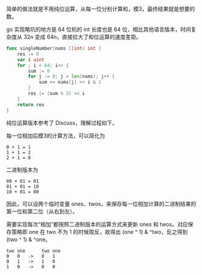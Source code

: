 简单的做法就是不用纯位运算，从每一位分别计算和，模3，最终结果就是想要的数。

go 实现略坑的地方是 64 位机的 int 长度也是 64 位，相比其他语言版本，时间复杂度从 32n 变成 64n，直接拉大了和位运算的速度差距。
```go
func singleNumber(nums []int) int {
	res := 0
	var i uint
	for ; i < 64; i++ {
		sum := 0
		for j := 0; j < len(nums); j++ {
			sum += nums[j] >> i & 1
		}
		res |= (sum % 3) << i
	}
	return res
}
```

纯位运算版本参考了 Discuss，理解过程如下。

每一位相加后模3的计算方法，可以简化为
```
0 + 1 = 1
1 + 1 = 2
2 + 1 = 0
```
二进制版本为
```
00 + 01 = 01
01 + 01 = 10
10 + 01 = 00
```
因此，可以设两个临时变量 ones、twos，来保存每一位相加计算的二进制结果的第一位和第二位（从右到左）。

需要实现每次“相加”都按照二进制版本的运算方式来更新 ones 和 twos。对应保存策略即 one 在 two 不为 1 的时候取反，故得出 (one ^ 1) & ^two，反之得到 (two ^ 1) & ^one。
```
two one      two one
0   0   ->   0   1
0   1   ->   1   0
1   0   ->   0   0
```
